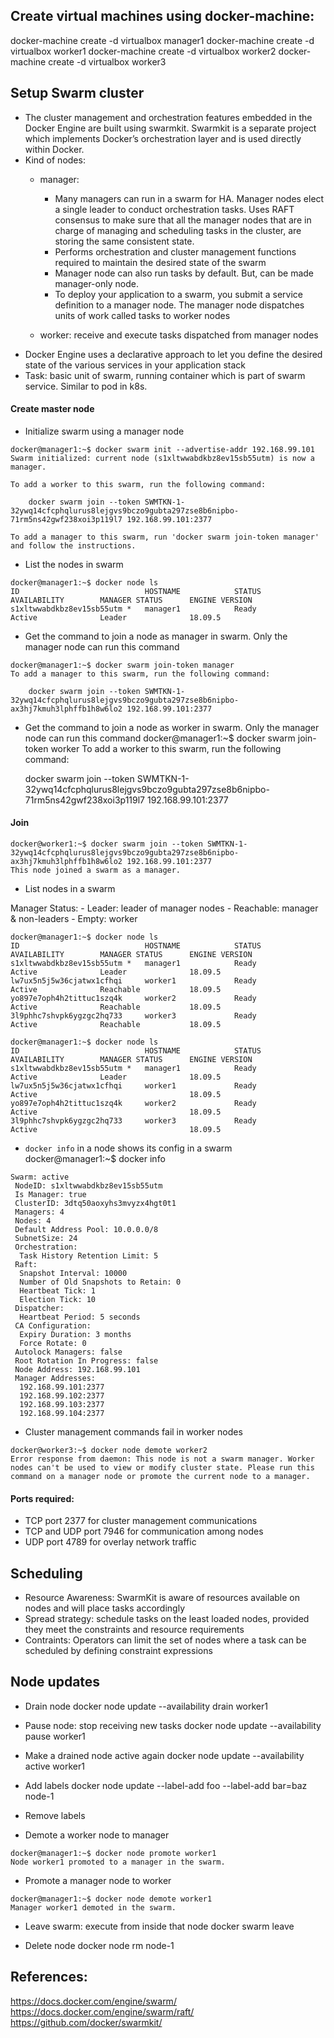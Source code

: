 ## Create virtual machines using docker-machine:
docker-machine create -d virtualbox manager1
docker-machine create -d virtualbox worker1
docker-machine create -d virtualbox worker2
docker-machine create -d virtualbox worker3

## Setup Swarm cluster
- The cluster management and orchestration features embedded in the Docker Engine are built using swarmkit. Swarmkit is a separate project which implements Docker’s orchestration layer and is used directly within Docker.
- Kind of nodes: 
    - manager: 
        - Many managers can run in a swarm for HA. Manager nodes elect a single leader to conduct orchestration tasks. Uses RAFT consensus to make sure that all the manager nodes that are in charge of managing and scheduling tasks in the cluster, are storing the same consistent state. 
        - Performs orchestration and cluster management functions required to maintain the desired state of the swarm
        - Manager node can also run tasks by default. But, can be made manager-only node. 
        - To deploy your application to a swarm, you submit a service definition to a manager node. The manager node dispatches units of work called tasks to worker nodes

    - worker: receive and execute tasks dispatched from manager nodes
- Docker Engine uses a declarative approach to let you define the desired state of the various services in your application stack
- Task: basic unit of swarm, running container which is part of swarm service. Similar to pod in k8s.

#### Create master node
* Initialize swarm using a manager node
```
docker@manager1:~$ docker swarm init --advertise-addr 192.168.99.101
Swarm initialized: current node (s1xltwwabdkbz8ev15sb55utm) is now a manager.

To add a worker to this swarm, run the following command:

    docker swarm join --token SWMTKN-1-32ywq14cfcphqlurus8lejgvs9bczo9gubta297zse8b6nipbo-71rm5ns42gwf238xoi3p119l7 192.168.99.101:2377

To add a manager to this swarm, run 'docker swarm join-token manager' and follow the instructions.
```
* List the nodes in swarm
```
docker@manager1:~$ docker node ls
ID                            HOSTNAME            STATUS              AVAILABILITY        MANAGER STATUS      ENGINE VERSION
s1xltwwabdkbz8ev15sb55utm *   manager1            Ready               Active              Leader              18.09.5
```

* Get the command to join a node as manager in swarm.
Only the manager node can run this command
```
docker@manager1:~$ docker swarm join-token manager
To add a manager to this swarm, run the following command:

    docker swarm join --token SWMTKN-1-32ywq14cfcphqlurus8lejgvs9bczo9gubta297zse8b6nipbo-ax3hj7kmuh3lphffb1h8w6lo2 192.168.99.101:2377
```

* Get the command to join a node as worker in swarm.
Only the manager node can run this command
docker@manager1:~$ docker swarm join-token worker
To add a worker to this swarm, run the following command:

    docker swarm join --token SWMTKN-1-32ywq14cfcphqlurus8lejgvs9bczo9gubta297zse8b6nipbo-71rm5ns42gwf238xoi3p119l7 192.168.99.101:2377

#### Join 
```
docker@worker1:~$ docker swarm join --token SWMTKN-1-32ywq14cfcphqlurus8lejgvs9bczo9gubta297zse8b6nipbo-ax3hj7kmuh3lphffb1h8w6lo2 192.168.99.101:2377
This node joined a swarm as a manager.
```

* List nodes in a swarm

Manager Status: 
    - Leader: leader of manager nodes
    - Reachable: manager & non-leaders
    - Empty: worker

```
docker@manager1:~$ docker node ls
ID                            HOSTNAME            STATUS              AVAILABILITY        MANAGER STATUS      ENGINE VERSION
s1xltwwabdkbz8ev15sb55utm *   manager1            Ready               Active              Leader              18.09.5
lw7ux5n5j5w36cjatwx1cfhqi     worker1             Ready               Active              Reachable           18.09.5
yo897e7oph4h2tittuc1szq4k     worker2             Ready               Active              Reachable           18.09.5
3l9phhc7shvpk6ygzgc2hq733     worker3             Ready               Active              Reachable           18.09.5
```

```
docker@manager1:~$ docker node ls
ID                            HOSTNAME            STATUS              AVAILABILITY        MANAGER STATUS      ENGINE VERSION
s1xltwwabdkbz8ev15sb55utm *   manager1            Ready               Active              Leader              18.09.5
lw7ux5n5j5w36cjatwx1cfhqi     worker1             Ready               Active                                  18.09.5
yo897e7oph4h2tittuc1szq4k     worker2             Ready               Active                                  18.09.5
3l9phhc7shvpk6ygzgc2hq733     worker3             Ready               Active                                  18.09.5
```


* `docker info` in a node shows its config in a swarm
docker@manager1:~$ docker info
```
Swarm: active
 NodeID: s1xltwwabdkbz8ev15sb55utm
 Is Manager: true
 ClusterID: 3dtq50aoxyhs3mvyzx4hgt0t1
 Managers: 4
 Nodes: 4
 Default Address Pool: 10.0.0.0/8
 SubnetSize: 24
 Orchestration:
  Task History Retention Limit: 5
 Raft:
  Snapshot Interval: 10000
  Number of Old Snapshots to Retain: 0
  Heartbeat Tick: 1
  Election Tick: 10
 Dispatcher:
  Heartbeat Period: 5 seconds
 CA Configuration:
  Expiry Duration: 3 months
  Force Rotate: 0
 Autolock Managers: false
 Root Rotation In Progress: false
 Node Address: 192.168.99.101
 Manager Addresses:
  192.168.99.101:2377
  192.168.99.102:2377
  192.168.99.103:2377
  192.168.99.104:2377
```

* Cluster management commands fail in worker nodes
```
docker@worker3:~$ docker node demote worker2
Error response from daemon: This node is not a swarm manager. Worker nodes can't be used to view or modify cluster state. Please run this command on a manager node or promote the current node to a manager.
```

#### Ports required:
- TCP port 2377 for cluster management communications
- TCP and UDP port 7946 for communication among nodes
- UDP port 4789 for overlay network traffic

## Scheduling
- Resource Awareness: SwarmKit is aware of resources available on nodes and will place tasks accordingly
- Spread strategy: schedule tasks on the least loaded nodes, provided they meet the constraints and resource requirements
- Contraints: Operators can limit the set of nodes where a task can be scheduled by defining constraint expressions

## Node updates
* Drain node
docker node update --availability drain worker1

* Pause node: stop receiving new tasks
docker node update --availability pause worker1

* Make a drained node active again
docker node update --availability active worker1

* Add labels
docker node update --label-add foo --label-add bar=baz node-1

* Remove labels

* Demote a worker node to manager
```
docker@manager1:~$ docker node promote worker1
Node worker1 promoted to a manager in the swarm.
```

* Promote a manager node to worker
```
docker@manager1:~$ docker node demote worker1
Manager worker1 demoted in the swarm.
```

* Leave swarm: execute from inside that node
docker swarm leave

* Delete node
docker node rm node-1


## References:
https://docs.docker.com/engine/swarm/
https://docs.docker.com/engine/swarm/raft/
https://github.com/docker/swarmkit/
